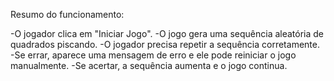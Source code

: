 Resumo do funcionamento:

-O jogador clica em "Iniciar Jogo".
-O jogo gera uma sequência aleatória de quadrados piscando.
-O jogador precisa repetir a sequência corretamente.
-Se errar, aparece uma mensagem de erro e ele pode reiniciar o jogo manualmente.
-Se acertar, a sequência aumenta e o jogo continua.
